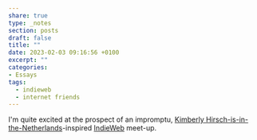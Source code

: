 ```yaml
---
share: true
type: _notes
section: posts
draft: false
title: ""
date: 2023-02-03 09:16:56 +0100
excerpt: ""
categories:
- Essays
tags:
  - indieweb
  - internet friends
---
```

I'm quite excited at the prospect of an impromptu, [Kimberly Hirsch-is-in-the-Netherlands](https://micro.blog/KimberlyHirsh/16448921)-inspired [IndieWeb](https://indieweb.org) meet-up.